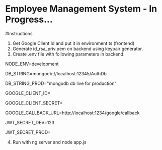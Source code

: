 # Employee Management System - In Progress...


#Instructions

1. Get Google Client Id and put it in environment.ts (frontend)
2. Generate id_rsa_priv.pem on backend using keypair generator.
3. Create .env file with following parameters in backend.

NODE_ENV=development

DB_STRING=mongodb://localhost:12345/AuthDb

DB_STRING_PROD="mongodb db live for production"

GOOGLE_CLIENT_ID=

GOOGLE_CLIENT_SECRET=

GOOGLE_CALLBACK_URL=http://localhost:1234/google/callback



JWT_SECRET_DEV=123

JWT_SECRET_PROD=

4. Run with ng server and node app.js
